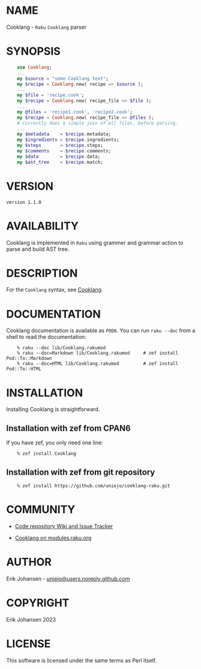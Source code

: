 NAME
====

Cooklang - `Raku` `Cooklang` parser

SYNOPSIS
========

```raku
    use Cooklang;
    ...
    my $source = "some Cooklang text";
    my $recipe = Cooklang.new( recipe => $source );
    ...
    my $file = 'recipe.cook';
    my $recipe = Cooklang.new( recipe_file => $file );
    ...
    my @files = 'recipe1.cook', 'recipe2.cook';
    my $recipe = Cooklang.new( recipe_file => @files );
    # Currently does a simple join of all files, before parsing.
    ...
    my $metadata    = $recipe.metadata;
    my $ingredients = $recipe.ingredients;
    my $steps       = $recipe.steps;
    my $comments    = $recipe.comments;
    my $data        = $recipe.data;
    my $ast_tree    = $recipe.match;
```

VERSION
=======

    version 1.1.0

AVAILABILITY
============

Cooklang is implemented in `Raku` using grammer and grammar action to parse and build AST tree.

DESCRIPTION
===========

For the `Cooklang` syntax, see [Cooklang](https://cooklang.org/).

DOCUMENTATION
=============

Cooklang documentation is available as `POD6`. You can run `raku --doc` from a shell to read the documentation:

        % raku --doc lib/Cooklang.rakumod
        % raku --doc=Markdown lib/Cooklang.rakumod     # zef install Pod::To::Markdown
        % raku --doc=HTML lib/Cooklang.rakumod         # zef install Pod::To::HTML

INSTALLATION
============

Installing Cooklang is straightforward.

## Installation with zef from CPAN6

If you have zef, you only need one line:

        % zef install Cooklang

## Installation with zef from git repository

        % zef install https://github.com/uniejo/cooklang-raku.git

COMMUNITY
=========

  * [Code repository Wiki and Issue Tracker](https://github.com/uniejo/cooklang-raku)

  * [Cooklang on modules.raku.org](https://modules.raku.org/dist/Cooklang:zef:zef:uniejo)

AUTHOR
======

Erik Johansen - uniejo@users.noreply.github.com

COPYRIGHT
=========

Erik Johansen 2023

LICENSE
=======

This software is licensed under the same terms as Perl itself.

